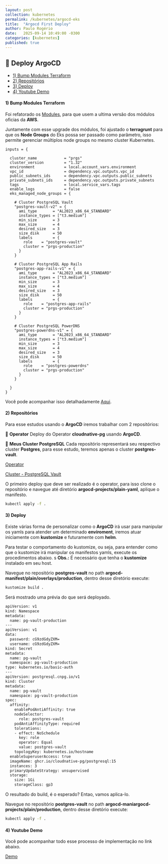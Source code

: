 ```yaml
---
layout: post
collection: kubernetes
permalink: /kubernetes/argocd-eks
title:  "Argocd First Deploy"
author: Paulo Rogério
date:   2025-09-14 10:49:00 -0300
categories: [kubernetes]
published: true
---
```


## 🚀 Deploy ArgoCD 

- [1) Bump Modules Terraform](#1-bump-modules-terraform)
- [2) Repositórios](#2-repositórios)
- [3) Deploy](#3-deploy)
- [4) Youtube Demo](#4-youtube-demo)

#### 1) Bump Modules Terraform


Foi refatorado os <a href="https://gitlab.com/prgs-estudos/sre/cloud-infra/terraform-blueprints/blueprints" target="_blank">Modules</a>, para que usem a ultima versão dos módulos oficias da **AWS**. 

Juntamente com esse upgrade dos módulos, foi ajustado o **terragrunt** para que os **Node Groups** do Eks possa ser passado como parâmetro, isso permite gerenciar múltiplos node groups no mesmo cluster Kubernetes. 

```hcl
inputs = {

  cluster_name            = "prgs"
  cluster_version         = "1.32"
  environment             = local.account_vars.environment    
  vpc_id                  = dependency.vpc.outputs.vpc_id
  public_subnets_ids      = dependency.vpc.outputs.public_subnets
  private_subnets_ids     = dependency.vpc.outputs.private_subnets
  tags                    = local.service_vars.tags
  enable_logs             = false
  eks_managed_node_groups = { 

    # Cluster PostgreSQL Vault 
    "postgres-vault-v2" = { 
      ami_type       = "AL2023_x86_64_STANDARD" 
      instance_types = ["t3.medium"] 
      min_size       = 3 
      max_size       = 4 
      desired_size   = 3 
      size_disk      = 50 
      labels         = { 
        role    = "postgres-vault" 
        cluster = "prgs-production"
      }
    }

    # Cluster PostgreSQL App Rails 
    "postgres-app-rails-v1" = { 
      ami_type       = "AL2023_x86_64_STANDARD" 
      instance_types = ["t3.medium"] 
      min_size       = 3 
      max_size       = 4 
      desired_size   = 3 
      size_disk      = 50 
      labels         = { 
        role    = "postgres-app-rails" 
        cluster = "prgs-production"
      }
    }

    # Cluster PostgreSQL PowerDNS 
    "postgres-powerdns-v1" = { 
      ami_type       = "AL2023_x86_64_STANDARD" 
      instance_types = ["t3.medium"] 
      min_size       = 3 
      max_size       = 4 
      desired_size   = 3 
      size_disk      = 50 
      labels         = { 
        role    = "postgres-powerdns" 
        cluster = "prgs-production"
      }
    }

  }
}
```

Você pode acompanhar isso detalhadamente [Aqui](https://www.youtube.com/watch?v=uzuxW8H0Mg4).

#### 2) Repositórios

Para esse estudos usando o **ArgoCD** iremos trabalhar com 2 repositórios:

🔸 **Operator** Deploy do Operator **cloudnative-pg** usando **ArgoCD**.

🔸 **Meus Cluster PostgreSQL** Cada repositório representará seu respectivo cluster **Postgres**, para esse estudo, teremos apenas o cluster **postgres-vault**.  

<a href="https://gitlab.com/prgs-estudos/dbre/cloudnative-pg/operator" target="_blank">Operator</a>

<a href="https://gitlab.com/prgs-estudos/dbre/cloudnative-pg/postgres-vault" target="_blank">Cluster - PostgreSQL Vault</a>

O primeiro deploy que deve ser realizado é o operator, para isso clone o repositório e navegue até diretório **argocd-projects/plain-yaml**, aplique o manifesto.

```bash
kubectl apply -f .
```

#### 3) Deploy

Existe várias forma de personalizar como o **ArgoCD** irá usar para manipular os yamls para atender um determinado **enviroment**, iremos atuar iniciamente com **kustomize** e futuramente com **helm**.

Para testar o comportamento do kustomize, ou seja, para entender como que o kustomize irá manipular os manifestos yamls, execute os procedimentos abaixo.
s
**Obs.:** É necessário que tenha o **kustomize** instalado em seu host.

Navegue no repositório **postgres-vault** no path **argocd-manifest/plain/overlays/production**, dentro desse diretório execute: 

```bash
kustomize build .
```

Será mostrado uma prévia do que será deployado.

```bash
apiVersion: v1
kind: Namespace
metadata:
  name: pg-vault-production
---
apiVersion: v1
data:
  password: cG9zdGdyZXM=
  username: cG9zdGdyZXM=
kind: Secret
metadata:
  name: pg-vault
  namespace: pg-vault-production
type: kubernetes.io/basic-auth
---
apiVersion: postgresql.cnpg.io/v1
kind: Cluster
metadata:
  name: pg-vault
  namespace: pg-vault-production
spec:
  affinity:
    enablePodAntiAffinity: true
    nodeSelector:
      role: postgres-vault
    podAntiAffinityType: required
    tolerations:
    - effect: NoSchedule
      key: role
      operator: Equal
      value: postgres-vault
    topologyKey: kubernetes.io/hostname
  enableSuperuserAccess: true
  imageName: ghcr.io/cloudnative-pg/postgresql:15
  instances: 3
  primaryUpdateStrategy: unsupervised
  storage:
    size: 1Gi
    storageClass: gp3
```    

O resultado do build, é o esperado? Entao, vamos aplica-lo.

Navegue no repositório **postgres-vault** no path **argocd-maniargocd-projects/plain/production**, dentro desse diretório execute: 

```bash
kubectl apply -f .
```

#### 4) Youtube Demo

Você pode acompanhar todo esse processo de implementação no link abaixo.


<a href="https://www.youtube.com/watch?v=dm9s3XLGzf8" target="_blank">Demo</a>
